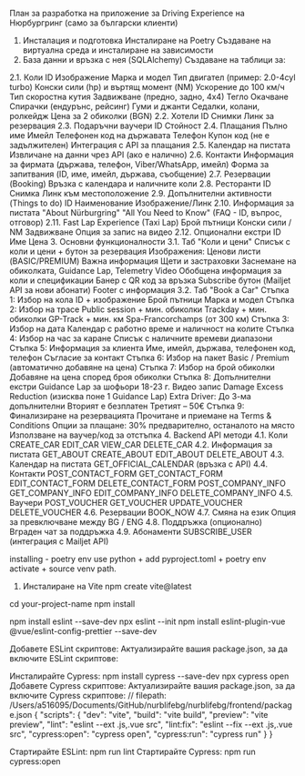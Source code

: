 План за разработка на приложение за Driving Experience на Нюрбургринг (само за български клиенти)
1. Инсталация и подготовка
Инсталиране на Poetry
Създаване на виртуална среда и инсталиране на зависимости
2. База данни и връзка с нея (SQLAlchemy)
Създаване на таблици за:

2.1. Коли
ID
Изображение
Марка и модел
Тип двигател (пример: 2.0-4cyl turbo)
Конски сили (hp) и въртящ момент (NM)
Ускорение до 100 км/ч
Тип скоростна кутия
Задвижване (предно, задно, 4х4)
Тегло
Окачване
Спирачки (ендурънс, рейсинг)
Гуми и джанти
Седалки, колани, ролкейдж
Цена за 2 обиколки (BGN)
2.2. Хотели
ID
Снимки
Линк за резервация
2.3. Подаръчни ваучери
ID
Стойност
2.4. Плащания
Пълно име
Имейл
Телефонен код на държавата
Телефон
Купон код (не е задължителен)
Интеграция с API за плащания
2.5. Календар на пистата
Извличане на данни чрез API (ако е налично)
2.6. Контакти
Информация за фирмата (държава, телефон, Viber/WhatsApp, имейл)
Форма за запитвания (ID, име, имейл, държава, съобщение)
2.7. Резервации (Booking)
Връзка с календара и наличните коли
2.8. Ресторанти
ID
Снимка
Линк към местоположение
2.9. Допълнителни активности (Things to do)
ID
Наименование
Изображение/Линк
2.10. Информация за пистата
"About Nürburgring"
"All You Need to Know" (FAQ - ID, въпрос, отговор)
2.11. Fast Lap Experience (Taxi Lap)
Брой пътници
Конски сили / NM
Задвижване
Опция за запис на видео
2.12. Опционални екстри
ID
Име
Цена
3. Основни функционалности
3.1. Таб "Коли и цени"
Списък с коли и цени + бутон за резервация
Изображения:
Ценови листи (BASIC/PREMIUM)
Важна информация
Щети и застраховки
Заснемане на обиколката, Guidance Lap, Telemetry Video
Обобщена информация за коли и спецификации
Банер с QR код за връзка
Subscribe бутон (Mailjet API за нови абонати)
Footer с информация
3.2. Таб "Book a Car"
Стъпка 1: Избор на кола
ID + изображение
Брой пътници
Марка и модел
Стъпка 2: Избор на трасе
Public session + мин. обиколки
Trackday + мин. обиколки
GP-Track + мин. км
Spa-Francorchamps (от 300 км)
Стъпка 3: Избор на дата
Календар с работно време и наличност на колите
Стъпка 4: Избор на час за каране
Списък с наличните времеви диапазони
Стъпка 5: Информация за клиента
Име, имейл, държава, телефонен код, телефон
Съгласие за контакт
Стъпка 6: Избор на пакет
Basic / Premium (автоматично добавяне на цена)
Стъпка 7: Избор на брой обиколки
Добавяне на цена според броя обиколки
Стъпка 8: Допълнителни екстри
Guidance Lap за шофьори 18-23 г.
Видео запис
Damage Excess Reduction (изисква поне 1 Guidance Lap)
Extra Driver:
До 3-ма допълнителни
Вторият е безплатен
Третият – 50€
Стъпка 9: Финализиране на резервацията
Прочитане и приемане на Terms & Conditions
Опции за плащане:
30% предварително, останалото на място
Използване на ваучер/код за отстъпка
4. Backend API методи
4.1. Коли
CREATE_CAR
EDIT_CAR
VIEW_CAR
DELETE_CAR
4.2. Информация за пистата
GET_ABOUT
CREATE_ABOUT
EDIT_ABOUT
DELETE_ABOUT
4.3. Календар на пистата
GET_OFFICIAL_CALENDAR (връзка с API)
4.4. Контакти
POST_CONTACT_FORM
GET_CONTACT_FORM
EDIT_CONTACT_FORM
DELETE_CONTACT_FORM
POST_COMPANY_INFO
GET_COMPANY_INFO
EDIT_COMPANY_INFO
DELETE_COMPANY_INFO
4.5. Ваучери
POST_VOUCHER
GET_VOUCHER
UPDATE_VOUCHER
DELETE_VOUCHER
4.6. Резервации
BOOK_NOW
4.7. Смяна на език
Опция за превключване между BG / ENG
4.8. Поддръжка (опционално)
Вграден чат за поддръжка
4.9. Абонаменти
SUBSCRIBE_USER (интеграция с Mailjet API)


installing -
poetry env use python + add pyproject.toml + poetry env activate + source venv path.



1. Инсталиране на Vite
npm create vite@latest

cd your-project-name
npm install

npm install eslint --save-dev
npx eslint --init
npm install eslint-plugin-vue @vue/eslint-config-prettier --save-dev

Добавете ESLint скриптове: Актуализирайте вашия package.json, за да включите ESLint скриптове:

Инсталирайте Cypress:
npm install cypress --save-dev
npx cypress open
Добавете Cypress скриптове: Актуализирайте вашия package.json, за да включите Cypress скриптове:
// filepath: /Users/a516095/Documents/GitHub/nurblifebg/nurblifebg/frontend/package.json
{
  "scripts": {
    "dev": "vite",
    "build": "vite build",
    "preview": "vite preview",
    "lint": "eslint --ext .js,.vue src",
    "lint:fix": "eslint --fix --ext .js,.vue src",
    "cypress:open": "cypress open",
    "cypress:run": "cypress run"
  }
}

Стартирайте ESLint:
npm run lint
Стартирайте Cypress:
npm run cypress:open